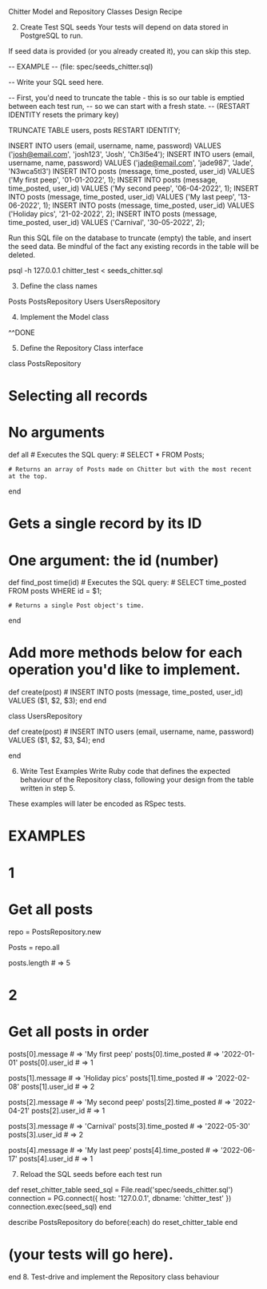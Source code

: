 Chitter Model and Repository Classes Design Recipe


2. Create Test SQL seeds
Your tests will depend on data stored in PostgreSQL to run.

If seed data is provided (or you already created it), you can skip this step.

-- EXAMPLE
-- (file: spec/seeds_chitter.sql)

-- Write your SQL seed here. 

-- First, you'd need to truncate the table - this is so our table is emptied between each test run,
-- so we can start with a fresh state.
-- (RESTART IDENTITY resets the primary key)

TRUNCATE TABLE users, posts RESTART IDENTITY; 

INSERT INTO users (email, username, name, password) VALUES ('josh@email.com', 'josh123', 'Josh', 'Ch3l5e4');
INSERT INTO users (email, username, name, password) VALUES ('jade@email.com', 'jade987', 'Jade', 'N3wca5tl3')
INSERT INTO posts (message, time_posted, user_id) VALUES ('My first peep', '01-01-2022', 1);
INSERT INTO posts (message, time_posted, user_id) VALUES ('My second peep', '06-04-2022', 1);
INSERT INTO posts (message, time_posted, user_id) VALUES ('My last peep', '13-06-2022', 1);
INSERT INTO posts (message, time_posted, user_id) VALUES ('Holiday pics', '21-02-2022', 2);
INSERT INTO posts (message, time_posted, user_id) VALUES ('Carnival', '30-05-2022', 2);


Run this SQL file on the database to truncate (empty) the table, and insert the seed data. Be mindful of the fact any existing records in the table will be deleted.

psql -h 127.0.0.1 chitter_test < seeds_chitter.sql

3. Define the class names

Posts
PostsRepository
Users
UsersRepository

4. Implement the Model class

^^DONE

5. Define the Repository Class interface


class PostsRepository

  # Selecting all records
  # No arguments
  def all
    # Executes the SQL query:
    # SELECT * FROM Posts;

    # Returns an array of Posts made on Chitter but with the most recent at the top.
  end

  # Gets a single record by its ID
  # One argument: the id (number)
  def find_post time(id)
    # Executes the SQL query:
    # SELECT time_posted FROM posts WHERE id = $1;

    # Returns a single Post object's time.
  end

  # Add more methods below for each operation you'd like to implement.

  def create(post)
    # INSERT INTO posts (message, time_posted, user_id) VALUES ($1, $2, $3);
  end
end

class UsersRepository

  def create(post)
    # INSERT INTO users (email, username, name, password) VALUES ($1, $2, $3, $4);
  end

end

6. Write Test Examples
Write Ruby code that defines the expected behaviour of the Repository class, following your design from the table written in step 5.

These examples will later be encoded as RSpec tests.

# EXAMPLES

# 1
# Get all posts

repo = PostsRepository.new

Posts = repo.all

posts.length # =>  5

# 2
# Get all posts in order
posts[0].message # =>  'My first peep'
posts[0].time_posted # =>  '2022-01-01'
posts[0].user_id # =>  1

posts[1].message # =>  'Holiday pics'
posts[1].time_posted # =>  '2022-02-08'
posts[1].user_id # =>  2

posts[2].message # =>  'My second peep'
posts[2].time_posted # =>  '2022-04-21'
posts[2].user_id # =>  1

posts[3].message # =>  'Carnival'
posts[3].time_posted # =>  '2022-05-30'
posts[3].user_id # =>  2

posts[4].message # =>  'My last peep'
posts[4].time_posted # =>  '2022-06-17'
posts[4].user_id # =>  1

7. Reload the SQL seeds before each test run


def reset_chitter_table
  seed_sql = File.read('spec/seeds_chitter.sql')
  connection = PG.connect({ host: '127.0.0.1', dbname: 'chitter_test' })
  connection.exec(seed_sql)
end

describe PostsRepository do
  before(:each) do 
    reset_chitter_table
  end

  # (your tests will go here).
end
8. Test-drive and implement the Repository class behaviour